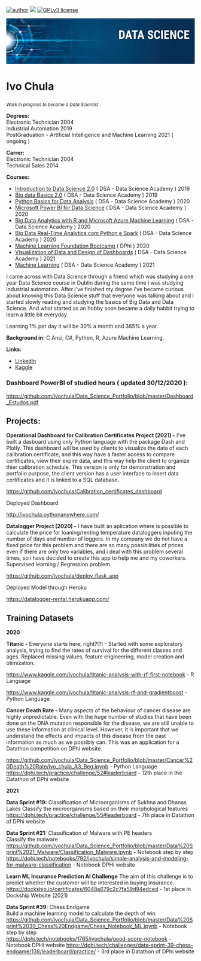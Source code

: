 [![author](https://img.shields.io/badge/author-ivochula-red.svg)](https://www.linkedin.com/in/ivo-chula-6b05503b/) [![](https://img.shields.io/badge/python-3.7+-blue.svg)](https://www.python.org/downloads/release/python-365/) [![GPLv3 license](https://img.shields.io/badge/License-GPLv3-blue.svg)](http://perso.crans.org/besson/LICENSE.html) 

<p align="center">
  <img src="BannerdataScience.png" >
</p>


# Ivo Chula
<sub>*Work in progress to became a Data Scientist* </sub>

**Degrees:**  
Electronic Technician 2004  
Industrial Automation 2019  
PostGraduation - Artificial Intelligence and Machine Learning 2021 ( ongoing )  

**Carrer:**  
Electronic Technician 2004  
Technical Sales 2014  

**Courses:**
* [Introduction to Data Science 2.0](https://mycourse.app/Rdx2u5tMhuxhnCuw7) ( DSA - Data Science Academy ) 2019 
* [Big data Basics 2.0](https://mycourse.app/W8Jfto3QpEctRsYdA) ( DSA - Data Science Academy ) 2019
* [Python Basics for Data Analysis](https://mycourse.app/R9fZ4evxAE8ZMgoy8) ( DSA - Data Science Academy ) 2020
* [Microsoft Power BI for Data Science](https://mycourse.app/Lq2duQFqfZEY1PL99) ( DSA - Data Science Academy ) 2020
* [Big Data Analytics with R and Microsoft Azure Machine Learning](https://mycourse.app/umaSeWHi8EhYxK439) ( DSA - Data Science Academy ) 2020
* [Big Data Real-Time Analytics com Python e Spark](https://mycourse.app/f59W4uxLHNWb3MWV8) ( DSA - Data Science Academy ) 2020
* [Machine Learning Foundation Bootcamp](https://dphi.tech/bootcamps/certificate/download/8de02e95-45ac-4a93-9a32-3acdefb5068d/) ( DPhi ) 2020
* [Visualization of Data and Design of Dashboards](https://mycourse.app/BYqAcpBTqNfnVWV96) ( DSA - Data Science Academy ) 2021
* [Machine Learning](https://mycourse.app/wGpbbQbHcB4rTUSU9) ( DSA - Data Science Academy ) 2021


I came across with Data Science through a friend which was studying a one year Data Science course in Dublin during the same time i was studying industrial automation. After i've finished my degree i've became curious about knowing this Data Science stuff that everyone was talking about and i started slowly reading and studying the basics of Big Data and Data Science. And what started as an hobby soon became a daily habbit trying to learn a little bit everyday. 

Learning 1% per day it will be 30% a month and 365% a year.


**Background in:** C Ansi, C#, Python, R, Azure Machine Learning.

**Links:**
* [LinkedIn](https://www.linkedin.com/in/ivo-chula-6b05503b/)
* [Kaggle](https://www.kaggle.com/ivochula)

### Dashboard PowerBI of studied hours ( updated 30/12/2020 ):
https://github.com/ivochula/Data_Science_Portfolio/blob/master/Dashboard_Estudos.pdf


## Projects:

**Operational Dashboard for Calibration Certificates Project (2021) -** I've built a dasboard using only Python language with the package Dash and Plotly. This dashboard will be used by clients to visualize the data of each calibration certificate, and this way have a faster access to compare certificates, view their expire data, and this way help the client to organize thier calibration schedule. This version is only for demonstration and portfolio purpose, the client version has a user interface to insert data certificates and it is linked to a SQL database.  

https://github.com/ivochula/Calibration_certificates_dashboard

Deployed Dashboard 

http://ivochula.pythonanywhere.com/


**Datalogger Project (2020) -** I have built an aplication where is possible to calculate the price for loaning/renting temperature dataloggers inputing the number of days and number of loggers. In my company we do not have a fixed price for this problem and there are so many possibilities of prices even if there are only two variables, and i deal with this problem several times, so i have decided to create this app to help me and my coworkers. Supervised learning / Regression problem.

https://github.com/ivochula/deploy_flask_app

Deployed Model through Heroku

https://datalogger-rental.herokuapp.com/

## Training Datasets

**2020**

**Titanic -** Everyone starts here, right?!?! - Started with some exploratory analysis, trying to find the rates of survival for the different classes and ages. Replaced missing values, feature engineering, model creation and otimization. 

https://www.kaggle.com/ivochula/titanic-analysis-with-rf-first-notebook - R Language

https://www.kaggle.com/ivochula/titanic-analysis-rf-and-gradientboost - Python Language

**Cancer Death Rate -** Many aspects of the behaviour of cancer disease are highly unpredictable. Even with the huge number of studies that have been done on the DNA mutation responsible for the disease, we are still unable to use these information at clinical level. However, it is important that we understand the effects and impacts of this disease from the past information as much as we possibly can. This was an application for a Datathon competition on DPhi website. 

https://github.com/ivochula/Data_Science_Portfolio/blob/master/Cancer%20Death%20Rate/ivo_chula_A3_Beg.ipynb - Python Language
https://dphi.tech/practice/challenge/52#leaderboard - 12th place in the Datathon of DPhi website

**2021**

**Data Sprint #19:** Classification of Microorganisms of Sukhna and Dhanas Lakes
Classify the microorganisms based on their morphological features
https://dphi.tech/practice/challenge/55#leaderboard - 7th place in Datathon of DPhi website

**Data Sprint #21:** Classification of Malware with PE headers  
Classify the malware  
https://github.com/ivochula/Data_Science_Portfolio/blob/master/Data%20Sprint%2021_Malware/Classification_Malware.ipynb - Notebook step by step  
https://dphi.tech/notebooks/792/ivochula/simple-analysis-and-modeling-for-malware-classification - Notebook DPHi website 

**Learn ML Insurance Prediction AI Challenge** The aim of this challenge is to predict whether the customer will be interested in buying insurance.
https://dockship.io/certificates/6048a679c2c7fa59d94edced - 1st place in Dockship Website (2021)

**Data Sprint #39:** Chess Endgame  
Build a machine learning model to calculate the depth of win  
https://github.com/ivochula/Data_Science_Portfolio/blob/master/Data%20Sprint%2039_Chess%20Endgame/Chess_Notebook_ML.ipynb - Notebook step by step  
https://dphi.tech/notebooks/1765/ivochula/good-score-notebook - Notebook DPHi website 
https://dphi.tech/challenges/data-sprint-39-chess-endgame/138/leaderboard/practice/ - 3rd place in Datathon of DPhi website


